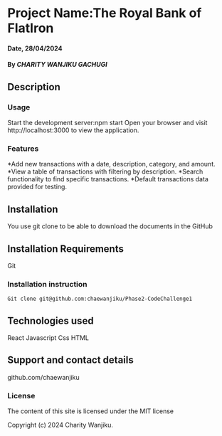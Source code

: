 # Project Name:The Royal Bank of FlatIron

#### Date, 28/04/2024

#### By _CHARITY WANJIKU GACHUGI_

## Description
### Usage
Start the development server:npm start 
Open your browser and visit http://localhost:3000 to view the application.


### Features

*Add new transactions with a date, description, category, and amount.
*View a table of transactions with filtering by description.
*Search functionality to find specific transactions.
*Default transactions data provided for testing.

## Installation

You use git clone to be able to download the documents in the GitHub

## Installation Requirements

Git

### Installation instruction

```
Git clone git@github.com:chaewanjiku/Phase2-CodeChallenge1

```

## Technologies used

React
Javascript
Css
HTML

## Support and contact details

github.com/chaewanjiku

### License

The content of this site is licensed under the MIT license

Copyright (c) 2024 Charity Wanjiku.
